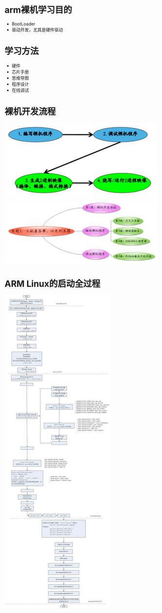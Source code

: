 # arm裸机学习目的
- BootLoader
- 驱动开发，尤其是硬件驱动

# 学习方法
- 硬件
- 芯片手册
- 思维导图
- 程序设计
- 在线调试

# 裸机开发流程  
![](../photo/Pasted%20image%2020230421100823.png)
![](../photo/Pasted%20image%2020230421100919.png)
# ARM Linux的启动全过程
![](../photo/Pasted%20image%2020230424190444.png)